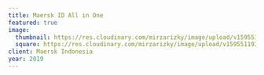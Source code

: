 ```yaml
---
title: Maersk ID All in One
featured: true
image: 
  thumbnail: https://res.cloudinary.com/mirzarizky/image/upload/v1595512071/work/maersk%20id%20all%20in%20one/maersk-id_mi4phe.jpg
  square: https://res.cloudinary.com/mirzarizky/image/upload/v1595511935/work/maersk%20id%20all%20in%20one/maersk-id-all-in-one-square_ejuwzx.jpg
client: Maersk Indonesia
year: 2019
---
```

